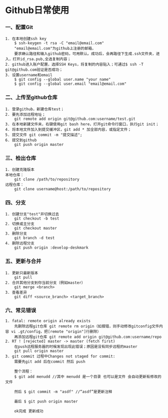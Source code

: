 # Github日常使用

### 一、配置Git
	1. 在本地创建ssh key 
		$ ssh-keygen -t rsa -C "email@email.com"
		"email@email.com"为github上注册的邮箱，
	    要求确认路径和输入github密码，可用默认。成功后，会再路径下生成.ssh文件夹，进入，打开id_rsa.pub,全选复制内容；
	2. github进入账户配置，选择SSH Keys，将复制的内容贴入；可通过$ ssh -T git@github.com验证是否成功；
	3. 设置username和email
		$ git config --global user.name "your name"
		$ git config --global user.email "email@email.com"

### 二、上传至github仓库
	1. 登录github，新建仓库test；
	2. 要先添加远程地址；
		git remote add origin git@github.com:username/test.git
	3. 在本地新建文件夹，右键使用git bash here，打开git命令行窗口，执行git init；
	4. 将本地文件加入到提交缓冲区，git add * 加全部内容，或指定文件；
	5. 提交文件 git commit -m "提交描述";
	6. 提交到github
		git push origin master
	
### 三、检出仓库
	1. 创建克隆版本
	本地仓库：
		git clone /path/to/repository
	远程仓库：
		git clone username@host:/path/to/repository

### 四、分支
	1. 创建分支"test"并切换过去
		git checkout -b test
	2. 切换或主分支
		git checkout master
	3. 删除分支
		git branch -d test
	4. 删除远程分支
		git push origin :develop-deskmark
	
### 五、更新与合并
	1. 更新只最新版本 
		git pull
	2. 合并其他分支到你当前分支（例如master） 
		git merge <branch>
	3. 查看差异 
		git diff <source_branch> <target_branch>
	
### 六、常见错误
	1. fatal: remote origin already exists
		先删除远程git仓库 git remote rm origin（如报错，则手动修改gitconfig文件内容 vi .gt/config，把[remote "origin"]行删除）
		再添加远程git仓库 git remote add origin git@github.com:username/repo
	2. RT ! [rejected] master -> master (fetch first)
		在push远程服务器的时候发现出现此错误；原因是没有同步远程的master
		git pull origin master
	3. git commit 过程中Changes not staged for commit:
		需要先git add 后在commit 然后 push

		整个流程：
		$ git add menudd //其中 menudd 是一个目录 也可以是文件 会自动更新有修改的文件

		然后 $ git commit -m "asdf" //“asdf”是更新注释

		最后 $ git push origin master

		ok完成 更新成功
